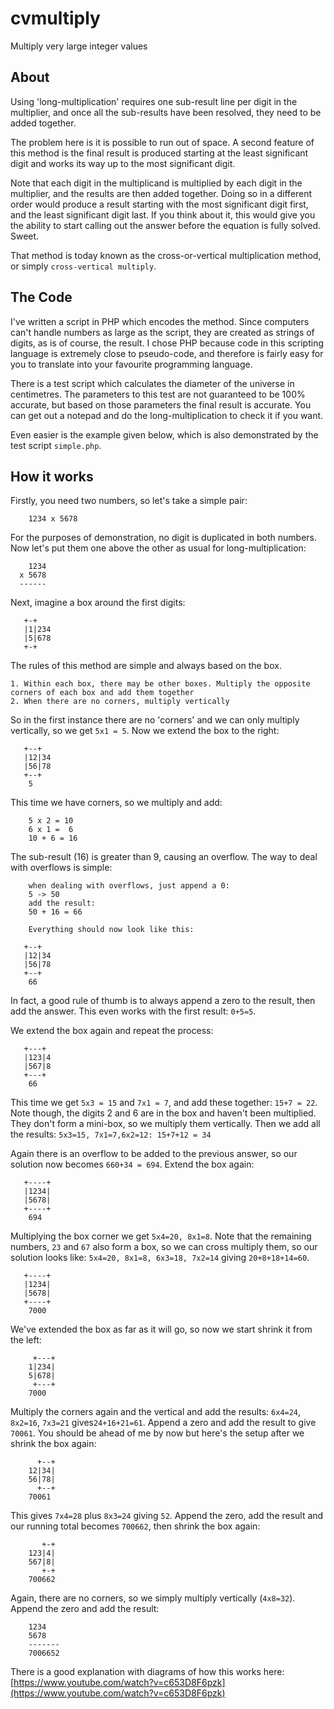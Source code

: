 # cvmultiply

Multiply very large integer values

## About
Using 'long-multiplication' requires one sub-result line per digit in the multiplier, and once all the sub-results have been resolved, they need to be added together.

The problem here is it is possible to run out of space. A second feature of this method is the final result is produced starting at the least significant digit and works its way up to the most significant digit.

Note that each digit in the multiplicand is multiplied by each digit in the multiplier, and the results are then added together. Doing so in a different order would produce a result starting with the most significant digit first, and the least significant digit last. If you think about it, this would give you the ability to start calling out the answer before the equation is fully solved. Sweet.

That method is today known as the cross-or-vertical multiplication method, or simply `cross-vertical multiply`.

## The Code
I've written a script in PHP which encodes the method. Since computers can't handle numbers as large as the script, they are created as strings of digits, as is of course, the result. I chose PHP because code in this scripting language is extremely close to pseudo-code, and therefore is fairly easy for you to translate into your favourite programming language.

There is a test script which calculates the diameter of the universe in centimetres. The parameters to this test are not guaranteed to be 100% accurate, but based on those parameters the final result is accurate. You can get out a notepad and do the long-multiplication to check it if you want.

Even easier is the example given below, which is also demonstrated by the test script `simple.php`.

## How it works
Firstly, you need two numbers, so let's take a simple pair:

```
    1234 x 5678
```

For the purposes of demonstration, no digit is duplicated in both numbers. Now let's  put them one above the other as usual for long-multiplication:

```
    1234
  x 5678
  ------
```

Next, imagine a box around the first digits:

```
   +-+
   |1|234
   |5|678
   +-+
```

The rules of this method are simple and always based on the box.

    1. Within each box, there may be other boxes. Multiply the opposite corners of each box and add them together
    2. When there are no corners, multiply vertically

So in the first instance there are no 'corners' and we can only multiply vertically, so we get `5x1 = 5`. Now we extend the box to the right:

```
   +--+
   |12|34
   |56|78
   +--+
    5
```

This time we have corners, so we multiply and add:

```
    5 x 2 = 10
    6 x 1 =  6
    10 + 6 = 16
```

The sub-result (16) is greater than 9, causing an overflow. The way to deal with overflows is simple:

```
    when dealing with overflows, just append a 0:
    5 -> 50
    add the result:
    50 + 16 = 66

    Everything should now look like this:

   +--+
   |12|34
   |56|78
   +--+
    66
```

In fact, a good rule of thumb is to always append a zero to the result, then add the answer. This even works with the first result: `0+5=5`.

We extend the box again and repeat the process:

```
   +---+
   |123|4
   |567|8
   +---+
    66
```

This time we get `5x3 = 15` and `7x1 = 7`, and add these together: `15+7 = 22`. Note though, the digits 2 and 6 are in the box and haven't been multiplied. They don't form a mini-box, so we multiply them vertically. Then we add all the results: `5x3=15, 7x1=7,6x2=12: 15+7+12 = 34`

Again there is an overflow to be added to the previous answer, so our solution now becomes `660+34 = 694`. Extend the box again:

```
   +----+
   |1234|
   |5678|
   +----+
    694
```

Multiplying the box corner we get `5x4=20, 8x1=8`. Note that the remaining numbers, `23` and `67` also form a box, so we can cross multiply them, so our solution looks like: `5x4=20, 8x1=8, 6x3=18, 7x2=14` giving `20+8+18+14=60`.

```
   +----+
   |1234|
   |5678|
   +----+
    7000
```

We've extended the box as far as it will go, so now we start shrink it from the left:

```
     +---+
    1|234|
    5|678|
     +---+
    7000
```

Multiply the corners again and the vertical and add the results: `6x4=24`, `8x2=16`, `7x3=21` gives`24+16+21=61`. Append a zero and add the result to give `70061`. You should be ahead of me by now but here's the setup after we shrink the box again:

```
      +--+
    12|34|
    56|78|
      +--+
    70061
```

This gives `7x4=28` plus `8x3=24` giving `52`. Append the zero, add the result and our running total becomes `700662`, then shrink the box again:

```
       +-+
    123|4|
    567|8|
       +-+
    700662
```

Again, there are no corners, so we simply multiply vertically (`4x8=32`). Append the zero and add the result:

```
    1234
    5678
    -------
    7006652
```

There is a good explanation with diagrams of how this works here: [https://www.youtube.com/watch?v=c653D8F6pzk](https://www.youtube.com/watch?v=c653D8F6pzk)
